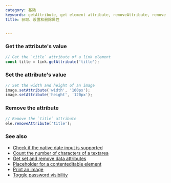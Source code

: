 ```yaml
---
category: 基础
keywords: getAttribute, get element attribute, removeAttribute, remove element attribute, setAttribute, set element attribute
title: 获取、设置和删除属性


---
```


### Get the attribute's value

```js
// Get the `title` attribute of a link element
const title = link.getAttribute('title');
```

### Set the attribute's value

```js
// Set the width and height of an image
image.setAttribute('width', '100px');
image.setAttribute('height', '120px');
```

### Remove the attribute

```js
// Remove the `title` attribute
ele.removeAttribute('title');
```

### See also

-   [Check if the native date input is supported](/check-if-the-native-date-input-is-supported)
-   [Count the number of characters of a textarea](/count-the-number-of-characters-of-a-textarea)
-   [Get set and remove data attributes](/get-set-and-remove-data-attributes)
-   [Placeholder for a contenteditable element](/placeholder-for-a-contenteditable-element)
-   [Print an image](/print-an-image)
-   [Toggle password visibility](/toggle-password-visibility)
